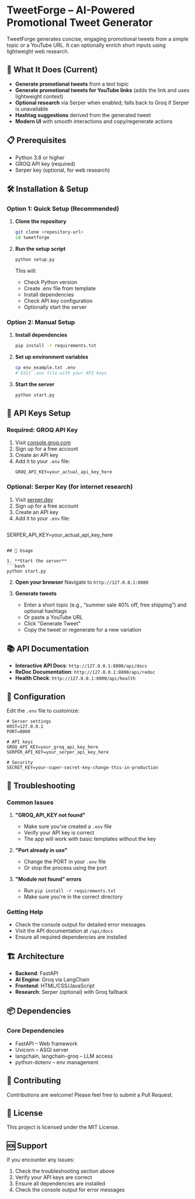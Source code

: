 # TweetForge – AI-Powered Promotional Tweet Generator

TweetForge generates concise, engaging promotional tweets from a simple topic or a YouTube URL. It can optionally enrich short inputs using lightweight web research.

## 🚀 What It Does (Current)

- **Generate promotional tweets** from a text topic
- **Generate promotional tweets for YouTube links** (adds the link and uses lightweight context)
- **Optional research** via Serper when enabled; falls back to Groq if Serper is unavailable
- **Hashtag suggestions** derived from the generated tweet
- **Modern UI** with smooth interactions and copy/regenerate actions

## 📋 Prerequisites

- Python 3.8 or higher
- GROQ API key (required)
- Serper key (optional, for web research)

## 🛠️ Installation & Setup

### Option 1: Quick Setup (Recommended)

1. **Clone the repository**
   ```bash
   git clone <repository-url>
   cd tweetforge
   ```

2. **Run the setup script**
   ```bash
   python setup.py
   ```
   This will:
   - Check Python version
   - Create .env file from template
   - Install dependencies
   - Check API key configuration
   - Optionally start the server

### Option 2: Manual Setup

1. **Install dependencies**
   ```bash
   pip install -r requirements.txt
   ```

2. **Set up environment variables**
   ```bash
   cp env_example.txt .env
   # Edit .env file with your API keys
   ```

3. **Start the server**
   ```bash
   python start.py
   ```

## 🔑 API Keys Setup

### Required: GROQ API Key
1. Visit [console.groq.com](https://console.groq.com/)
2. Sign up for a free account
3. Create an API key
4. Add it to your `.env` file:
   ```
   GROQ_API_KEY=your_actual_api_key_here
   ```

### Optional: Serper Key (for internet research)
1. Visit [serper.dev](https://serper.dev/)
2. Sign up for a free account
3. Create an API key
4. Add it to your `.env` file:
   ```
  SERPER_API_KEY=your_actual_api_key_here
   ```

## 🎯 Usage

1. **Start the server**
  ```bash
  python start.py
  ```

2. **Open your browser**
   Navigate to `http://127.0.0.1:8000`

3. **Generate tweets**
   - Enter a short topic (e.g., “summer sale 40% off, free shipping”) and optional hashtags
   - Or paste a YouTube URL
   - Click "Generate Tweet"
   - Copy the tweet or regenerate for a new variation

## 📚 API Documentation

- **Interactive API Docs**: `http://127.0.0.1:8000/api/docs`
- **ReDoc Documentation**: `http://127.0.0.1:8000/api/redoc`
- **Health Check**: `http://127.0.0.1:8000/api/health`

## 🔧 Configuration

Edit the `.env` file to customize:

```env
# Server settings
HOST=127.0.0.1
PORT=8000

# API keys
GROQ_API_KEY=your_groq_api_key_here
SERPER_API_KEY=your_serper_api_key_here

# Security
SECRET_KEY=your-super-secret-key-change-this-in-production
```

## 🐛 Troubleshooting

### Common Issues

1. **"GROQ_API_KEY not found"**
   - Make sure you've created a `.env` file
   - Verify your API key is correct
   - The app will work with basic templates without the key

2. **"Port already in use"**
   - Change the PORT in your `.env` file
   - Or stop the process using the port

3. **"Module not found" errors**
   - Run `pip install -r requirements.txt`
   - Make sure you're in the correct directory


### Getting Help

- Check the console output for detailed error messages
- Visit the API documentation at `/api/docs`
- Ensure all required dependencies are installed

## 🏗️ Architecture

- **Backend**: FastAPI
- **AI Engine**: Groq via LangChain
- **Frontend**: HTML/CSS/JavaScript
- **Research**: Serper (optional) with Groq fallback

## 📦 Dependencies

### Core Dependencies
- FastAPI – Web framework
- Uvicorn – ASGI server
- langchain, langchain-groq – LLM access
- python-dotenv – env management

## 🤝 Contributing

Contributions are welcome! Please feel free to submit a Pull Request.

## 📄 License

This project is licensed under the MIT License.

## 🆘 Support

If you encounter any issues:
1. Check the troubleshooting section above
2. Verify your API keys are correct
3. Ensure all dependencies are installed
4. Check the console output for error messages
